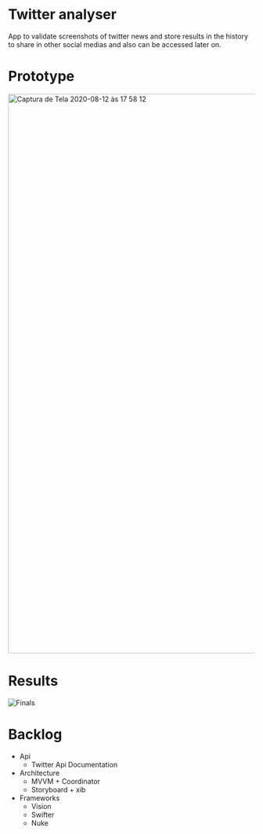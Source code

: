 # Twitter analyser
App to validate screenshots of twitter news and store results in the history to share in other social medias and also can be accessed later on.

# Prototype

<img width="1140" alt="Captura de Tela 2020-08-12 às 17 58 12" src="https://user-images.githubusercontent.com/43412432/90095784-0d400e00-dd08-11ea-99cc-c429bfb9c326.png">


# Results

![Finals](https://user-images.githubusercontent.com/43412432/91324265-41034500-e798-11ea-94fb-d0e3a5512354.png)

# Backlog

- Api
    - Twitter Api Documentation
- Architecture
    - MVVM + Coordinator
    - Storyboard + xib
- Frameworks
    - Vision
    - Swifter
    - Nuke
